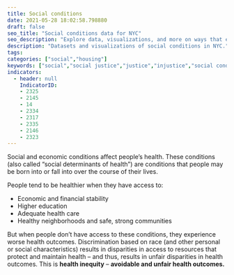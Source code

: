 ```yaml
---
title: Social conditions
date: 2021-05-28 18:02:58.798880
draft: false
seo_title: "Social conditions data for NYC"
seo_description: "Explore data, visualizations, and more on ways that environments shape health in New York City's neighborhoods."
description: "Datasets and visualizations of social conditions in NYC."
tags: 
categories: ["social","housing"]
keywords: ["social","social justice","justice","injustice","social conditions","poverty","racism","housing","health"]
indicators:
  - header: null
    IndicatorID:
    - 2325
    - 2145
    - 14
    - 2334
    - 2317
    - 2335
    - 2146
    - 2323
---
```


Social and economic conditions affect people’s health. These conditions (also called “social determinants of health”) are conditions that people may be born into or fall into over the course of their lives. 

People tend to be healthier when they have access to:

* Economic and financial stability
* Higher education
* Adequate health care
* Healthy neighborhoods and safe, strong communities

But when people don’t have access to these conditions, they experience worse health outcomes. Discrimination based on race (and other personal or social characteristics) results in disparities in access to resources that protect and maintain health – and thus, results in unfair disparities in health outcomes. This is **health inequity** – **avoidable and unfair health outcomes.**  